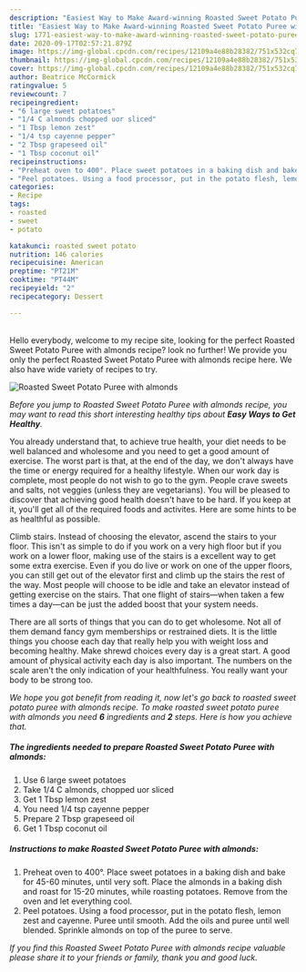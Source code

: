 ```yaml
---
description: "Easiest Way to Make Award-winning Roasted Sweet Potato Puree with almonds"
title: "Easiest Way to Make Award-winning Roasted Sweet Potato Puree with almonds"
slug: 1771-easiest-way-to-make-award-winning-roasted-sweet-potato-puree-with-almonds
date: 2020-09-17T02:57:21.879Z
image: https://img-global.cpcdn.com/recipes/12109a4e88b28382/751x532cq70/roasted-sweet-potato-puree-with-almonds-recipe-main-photo.jpg
thumbnail: https://img-global.cpcdn.com/recipes/12109a4e88b28382/751x532cq70/roasted-sweet-potato-puree-with-almonds-recipe-main-photo.jpg
cover: https://img-global.cpcdn.com/recipes/12109a4e88b28382/751x532cq70/roasted-sweet-potato-puree-with-almonds-recipe-main-photo.jpg
author: Beatrice McCormick
ratingvalue: 5
reviewcount: 7
recipeingredient:
- "6 large sweet potatoes"
- "1/4 C almonds chopped uor sliced"
- "1 Tbsp lemon zest"
- "1/4 tsp cayenne pepper"
- "2 Tbsp grapeseed oil"
- "1 Tbsp coconut oil"
recipeinstructions:
- "Preheat oven to 400°. Place sweet potatoes in a baking dish and bake for 45-60 minutes, until very soft. Place the almonds in a baking dish and roast for 15-20 minutes, while roasting potatoes. Remove from the oven and let everything cool."
- "Peel potatoes. Using a food processor, put in the potato flesh, lemon zest and cayenne. Puree until smooth. Add the oils and puree until well blended. Sprinkle almonds on top of the puree to serve."
categories:
- Recipe
tags:
- roasted
- sweet
- potato

katakunci: roasted sweet potato 
nutrition: 146 calories
recipecuisine: American
preptime: "PT21M"
cooktime: "PT44M"
recipeyield: "2"
recipecategory: Dessert

---
```

<br>
Hello everybody, welcome to my recipe site, looking for the perfect Roasted Sweet Potato Puree with almonds recipe? look no further! We provide you only the perfect Roasted Sweet Potato Puree with almonds recipe here. We also have wide variety of recipes to try.
<br>


![Roasted Sweet Potato Puree with almonds](https://img-global.cpcdn.com/recipes/12109a4e88b28382/751x532cq70/roasted-sweet-potato-puree-with-almonds-recipe-main-photo.jpg)

<i>Before you jump to Roasted Sweet Potato Puree with almonds recipe, you may want to read this short interesting healthy tips about <strong>Easy Ways to Get Healthy</strong>.</i>

You already understand that, to achieve true health, your diet needs to be well balanced and wholesome and you need to get a good amount of exercise. The worst part is that, at the end of the day, we don't always have the time or energy required for a healthy lifestyle. When our work day is complete, most people do not wish to go to the gym. People crave sweets and salts, not veggies (unless they are vegetarians). You will be pleased to discover that achieving good health doesn't have to be hard. If you keep at it, you'll get all of the required foods and activites. Here are some hints to be as healthful as possible.

Climb stairs. Instead of choosing the elevator, ascend the stairs to your floor. This isn't as simple to do if you work on a very high floor but if you work on a lower floor, making use of the stairs is a excellent way to get some extra exercise. Even if you do live or work on one of the upper floors, you can still get out of the elevator first and climb up the stairs the rest of the way. Most people will choose to be idle and take an elevator instead of getting exercise on the stairs. That one flight of stairs—when taken a few times a day—can be just the added boost that your system needs. 

There are all sorts of things that you can do to get wholesome. Not all of them demand fancy gym memberships or restrained diets. It is the little things you choose each day that really help you with weight loss and becoming healthy. Make shrewd choices every day is a great start. A good amount of physical activity each day is also important. The numbers on the scale aren't the only indication of your healthfulness. You really want your body to be strong too. 


<i>We hope you got benefit from reading it, now let's go back to roasted sweet potato puree with almonds recipe. To make roasted sweet potato puree with almonds you need <strong>6</strong> ingredients and <strong>2</strong> steps. Here is how you achieve that.
</i>

##### The ingredients needed to prepare Roasted Sweet Potato Puree with almonds:

1. Use 6 large sweet potatoes
1. Take 1/4 C almonds, chopped uor sliced
1. Get 1 Tbsp lemon zest
1. You need 1/4 tsp cayenne pepper
1. Prepare 2 Tbsp grapeseed oil
1. Get 1 Tbsp coconut oil


##### Instructions to make Roasted Sweet Potato Puree with almonds:

1. Preheat oven to 400°. Place sweet potatoes in a baking dish and bake for 45-60 minutes, until very soft. Place the almonds in a baking dish and roast for 15-20 minutes, while roasting potatoes. Remove from the oven and let everything cool.
1. Peel potatoes. Using a food processor, put in the potato flesh, lemon zest and cayenne. Puree until smooth. Add the oils and puree until well blended. Sprinkle almonds on top of the puree to serve.


<i>If you find this Roasted Sweet Potato Puree with almonds recipe valuable please share it to your friends or family, thank you and good luck.</i>
